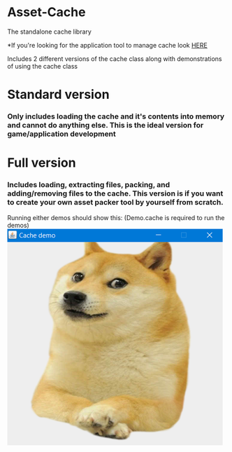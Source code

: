 # Asset-Cache
The standalone cache library

*If you're looking for the application tool to manage cache look [HERE](https://github.com/DTanJP/Asset-Cache-Packer)

Includes 2 different versions of the cache class along with demonstrations of using the cache class

# Standard version
### Only includes loading the cache and it's contents into memory and cannot do anything else. This is the ideal version for game/application development

# Full version
### Includes loading, extracting files, packing, and adding/removing files to the cache. This version is if you want to create your own asset packer tool by yourself from scratch.

Running either demos should show this: (Demo.cache is required to run the demos)
![Demo screenshot](https://raw.githubusercontent.com/DTanJP/Asset-Cache/master/images/Screenshot_1.png)
